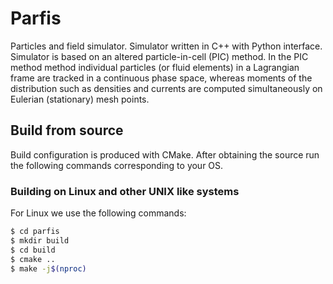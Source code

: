 # Parfis

Particles and field simulator. Simulator written in C++ with Python interface.
Simulator is based on an altered particle-in-cell (PIC) method. In the PIC method
method individual particles (or fluid elements) in a Lagrangian frame are tracked
in a continuous phase space, whereas moments of the distribution such as densities
and currents are computed simultaneously on Eulerian (stationary) mesh points.


## Build from source

Build configuration is produced with CMake. After obtaining the source run the 
following commands corresponding to your OS.

### Building on Linux and other UNIX like systems

For Linux we use the following commands:

``` bash
$ cd parfis
$ mkdir build
$ cd build
$ cmake ..
$ make -j$(nproc)
```
